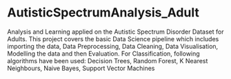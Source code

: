 # AutisticSpectrumAnalysis_Adult
Analysis and Learning applied on the Autistic Spectrum Disorder Dataset for Adults.
This project covers the basic Data Science pipeline which includes importing the data, Data Preprocessing, Data Cleaning, Data Visualisation, Modelling the data and then Evaluation.
For Classification, following algorithms have been used:
 Decision Trees,
 Random Forest,
 K Nearest Neighbours,
 Naive Bayes,
 Support Vector Machines
